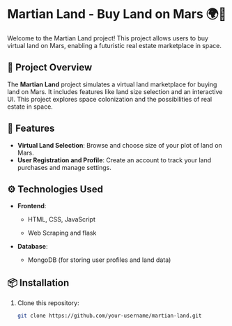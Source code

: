 
# Martian Land - Buy Land on Mars 🌍🚀

Welcome to the Martian Land project! This project allows users to buy virtual land on Mars, enabling a futuristic real estate marketplace in space.

## 🚀 Project Overview

The **Martian Land** project simulates a virtual land marketplace for buying  land on Mars. It includes features like land size selection and an interactive UI. This project explores space colonization and the possibilities of real estate in space.

## 🌱 Features

- **Virtual Land Selection**: Browse and choose size of your plot of land on Mars.
- **User Registration and Profile**: Create an account to track your land purchases and manage settings.


## ⚙️ Technologies Used

- **Frontend**:
  - HTML, CSS, JavaScript
  
  - Web Scraping and flask
  

- **Database**:
  - MongoDB (for storing user profiles and land data)


  
## 📦 Installation

1. Clone this repository:
   ```bash
   git clone https://github.com/your-username/martian-land.git
